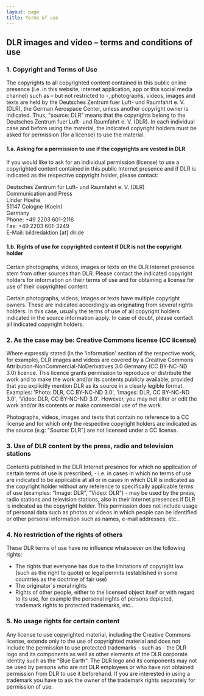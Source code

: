 ```yaml
---
layout: page
title: Terms of use
---
```


## DLR images and video – terms and conditions of use

### 1. Copyright and Terms of Use

The copyrights to all copyrighted content contained in this public online presence
(i.e. in this website, internet application, app or this social media channel) such
as – but not restricted to -, photographs, videos, images and texts are held by the
Deutsches Zentrum fuer Luft- und Raumfahrt e. V. (DLR), the German Aerospace Center,
unless another copyright owner is indicated. Thus, "source: DLR" means that the
copyrights belong to the Deutsches Zentrum fuer Luft- und Raumfahrt e. V. (DLR). In
each individual case and before using the material, the indicated copyright holders
must be asked for permission (for a license) to use the material.

#### 1.a. Asking for a permission to use if the copyrights are vested in DLR

If you would like to ask for an individual permission (license) to use a copyrighted
content contained in this public Internet presence and if DLR is indicated as the
respective copyright holder, please contact:

Deutsches Zentrum für Luft- und Raumfahrt e. V.  (DLR) \
Communication and Press \
Linder Hoehe \
51147 Cologne (Koeln) \
Germany \
Phone: +49 2203 601-2116 \
Fax: +49 2203 601-3249 \
E-Mail: bildredaktion [at] dlr.de

#### 1.b. Rights of use for copyrighted content if DLR is not the copyright holder

Certain photographs, videos, images or texts on the DLR Internet presence stem from other
sources than DLR. Please contact the indicated copyright holders for information on their
terms of use and for obtaining a license for use of their copyrighted content.

Certain photographs, videos, images or texts have multiple copyright owners. These are
indicated accordingly as originating from several rights holders. In this case, usually
the terms of use of all copyright holders indicated in the source information apply. In
case of doubt, please contact all indicated copyright holders.

### 2. As the case may be: Creative Commons license (CC license)

Where expressly stated (in the 'information' section of the respective work, for example),
DLR images and videos are covered by a Creative Commons Attribution-NonCommercial-NoDerivatives
3.0 Germany (CC BY-NC-ND 3.0) licence. This licence grants permission to reproduce or distribute
the work and to make the work and/or its contents publicly available, provided that you explicitly
mention DLR as its source in a clearly legible format. Examples: 'Photo: DLR, CC BY-NC-ND 3.0',
'Images: DLR, CC BY-NC-ND 3.0', 'Video: DLR, CC BY-NC-ND 3.0'. However, you may not alter or edit
the work and/or its contents or make commercial use of the work.

Photographs, videos, images and texts that contain no reference to a CC license and for which
only the respective copyright holders are indicated as the source (e.g: "Source: DLR") are not
licensed under a CC license.

### 3. Use of DLR content by the press, radio and television stations

Contents published in the DLR Internet presence for which no application of certain terms of
use is prescribed, - i.e. in cases in which no terms of use are indicated to be applicable at
all or in cases in which DLR is indicated as the copyright holder without any reference to
specifically applicable terms of use (examples: "Image: DLR", "Video: DLR") - may be used by
the press, radio stations and television stations, also in their internet presences if DLR is
indicated as the copyright holder. This permission does not include usage of personal data such
as photos or videos in which people can be identified or other personal information such as names,
e-mail addresses, etc..

### 4. No restriction of the rights of others

These DLR terms of use have no influence whatsoever on the following rights:

- The rights that everyone has due to the limitations of copyright law (such as the right to quote)
  or legal permits (established in some countries as the doctrine of fair use)
- The originator´s moral rights
- Rights of other people, either to the licensed object itself or with regard to its use, for example
  the personal rights of persons depicted, trademark rights to protected trademarks, etc..

### 5. No usage rights for certain content

Any license to use copyrighted material, including the Creative Commons license, extends only to the
use of copyrighted material and does not include the permission to use protected trademarks - such as -
the DLR logo and its components as well as other elements of the DLR corporate identity such as the
"Blue Earth". The DLR logo and its components may not be used by persons who are not DLR employees or
who have not obtained permission from DLR to use it beforehand. If you are interested in using a
trademark you have to ask the owner of the trademark rights separately for permission of use.
